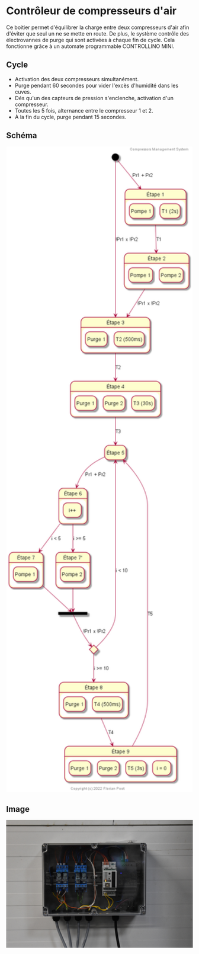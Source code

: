 # Contrôleur de compresseurs d'air
Ce boitier permet d'équilibrer la charge entre deux compresseurs d'air afin d'éviter que seul
un ne se mette en route. De plus, le système contrôle des électrovannes de purge qui 
sont activées à chaque fin de cycle. Cela fonctionne grâce à un automate programmable 
CONTROLLINO MINI.

## Cycle
* Activation des deux compresseurs simultanément.
* Purge pendant 60 secondes pour vider l'excès d'humidité dans les cuves.
* Dés qu'un des capteurs de pression s'enclenche, activation d'un compresseur.
* Toutes les 5 fois, alternance entre le compresseur 1 et 2.
* À la fin du cycle, purge pendant 15 secondes.

## Schéma

<img src=".images/diagram.png" width="600" /><p>

## Image

<img src=".images/image1.png" width="600" /><p>
